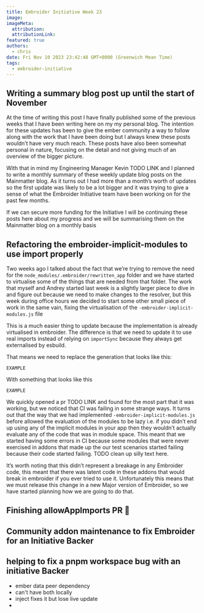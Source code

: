 ```yaml
---
title: Embroider Initiative Week 23
image:
imageMeta:
  attribution:
  attributionLink:
featured: true
authors:
  - chris
date: Fri Nov 10 2023 23:42:48 GMT+0000 (Greenwich Mean Time)
tags:
  - embroider-initiative
---
```


## Writing a summary blog post up until the start of November

At the time of writing this post I have finally published some of the previous weeks that I have been writing here on my my personal blog. The intention for these updates has been to give the ember community a way to follow along with the work that I have been doing but I always knew these posts wouldn’t have very much reach. These posts have also been somewhat personal in nature, focusing on the detail and not giving much of an overview of the bigger picture.

With that in mind my Engineering Manager Kevin TODO LINK and I planned to write a monthly summary of these weekly update blog posts on the Mainmatter blog. As it turns out I had more than a month’s worth of updates so the first update was likely to be a lot bigger and it was trying to give a sense of what the Embroider Initiative team have been working on for the past few months.

If we can secure more funding for the Initiative I will be continuing these posts here about my progress and we will be summarising them on the Mainmatter blog on a monthly basis

## Refactoring the embroider-implicit-modules to use import properly

Two weeks ago I talked about the fact that we’re trying to remove the need for the `node_modules/.embroider/rewritten_app` folder and we have started to virtualise some of the things that are needed from that folder. The work that myself and Andrey started last week is a slightly larger piece to dive in and figure out because we need to make changes to the resolver, but this week during office hours we decided to start some other small piece of work in the same vain, fixing the virtualisation of the `-embroider-implicit-modules.js` file

This is a much easier thing to update because the implementation is already virtualised in embroider. The difference is that we need to update it to use real imports instead of relying on `importSync` because they always get externalised by esbuild. 

That means we need to replace the generation that looks like this:

```
EXAMPLE
```

With something that looks like this

```
EXAMPLE
```

We quickly opened a pr TODO LINK and found for the most part that it was working, but we noticed that CI was failing in some strange ways. It turns out that the way that we had implemented `-embroider-implicit-modules.js` before allowed the evaluation of the modules to be lazy i.e. if you didn’t end up using any of the implicit modules in your app then they wouldn’t actually evaluate any of the code that was in module space. This meant that we started having some errors in CI because some modules that were never exercised in addons that made up the our test scenarios started failing because their code started failing. TODO clean up silly text here.

It’s worth noting that this didn’t represent a breakage in any Embroider code, this meant that there was latent code in these addons that would break in embroider if you ever tried to use it. Unfortunately this means that we must release this change in a new Major version of Embroider, so we have started planning how we are going to do that.

## Finishing allowAppImports PR 🎉

## Community addon maintenance to fix Embroider for an Initiative Backer

## helping to fix a pnpm workspace bug with an initiative Backer

- ember data peer dependency
- can't have both locally
- inject fixes it but lose live update
- 


